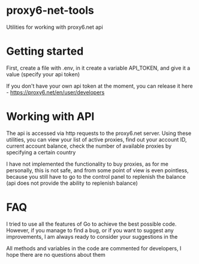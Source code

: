 # proxy6-net-tools

Utilities for working with proxy6.net api

# Getting started
First, create a file with .env, in it create a variable API_TOKEN, and give it a value (specify your api token)

If you don't have your own api token at the moment, you can release it here - https://proxy6.net/en/user/developers

# Working with API
The api is accessed via http requests to the proxy6.net server. Using these utilities, you can view your list of active proxies, find out your account ID, current account balance, check the number of available proxies by specifying a certain country

I have not implemented the functionality to buy proxies, as for me personally, this is not safe, and from some point of view is even pointless, because you still have to go to the control panel to replenish the balance (api does not provide the ability to replenish balance)

# FAQ
I tried to use all the features of Go to achieve the best possible code. However, if you manage to find a bug, or if you want to suggest any improvements, I am always ready to consider your suggestions in the

All methods and variables in the code are commented for developers, I hope there are no questions about them
